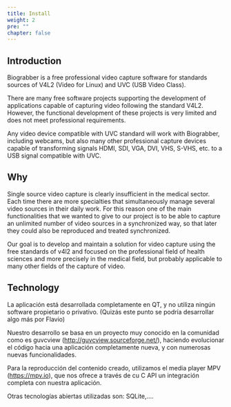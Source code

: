 ```yaml
---
title: Install
weight: 2
pre: ""
chapter: false
---
```


## Introduction

Biograbber is a free professional video capture software for standards sources of V4L2 (Video for Linux) and UVC (USB Video Class).

There are many free software projects supporting the development of applications capable of capturing video following the standard V4L2. However, the functional development of these projects is very limited and does not meet professional requirements.

Any video device compatible with UVC standard will work with Biograbber, including webcams, but also many other professional capture devices capable of transforming signals HDMI, SDI, VGA, DVI, VHS, S-VHS, etc. to a USB signal compatible with UVC.

## Why

Single source video capture is clearly insufficient in the medical sector. Each time there are more specialties that simultaneously manage several video sources in their daily work. For this reason one of the main functionalities that we wanted to give to our project is to be able to capture an unlimited number of video sources in a synchronized way, so that later they could also be reproduced and treated synchronized.

Our goal is to develop and maintain a solution for video capture using the free standards of v4l2 and focused on the professional field of health sciences and more precisely in the medical field, but probably applicable to many other fields of the capture of video.

## Technology

La aplicación está desarrollada completamente en QT, y no utiliza ningún software propietario o privativo. (Quizás este punto se podría desarrollar algo más por Flavio)

Nuestro desarrollo se basa en un proyecto muy conocido en la comunidad como es guvcview (http://guvcview.sourceforge.net/), haciendo evolucionar el código hacia una aplicación completamente nueva, y con numerosas nuevas funcionalidades.

Para la reproducción del contenido creado, utilizamos el media player MPV (https://mpv.io), que nos ofrece a través de cu C API un integración completa con nuestra aplicación.

Otras tecnologías abiertas utilizadas son: SQLite,....

